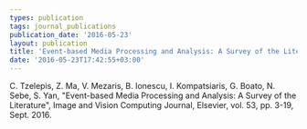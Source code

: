 ```yaml
---
types: publication
tags: journal_publications
publication_date: '2016-05-23'
layout: publication
title: 'Event-based Media Processing and Analysis: A Survey of the Literature'
date: '2016-05-23T17:42:55+03:00'
---
```

<p><span lang="EN-US">C. Tzelepis, Z. Ma, V. Mezaris, B. Ionescu, I. Kompatsiaris, G. Boato, N. Sebe, S. Yan, "Event-based Media Processing and Analysis: A Survey of the Literature", Image and Vision Computing Journal, </span>Elsevier, vol. 53, pp. 3-19, Sept. 2016.</p>
